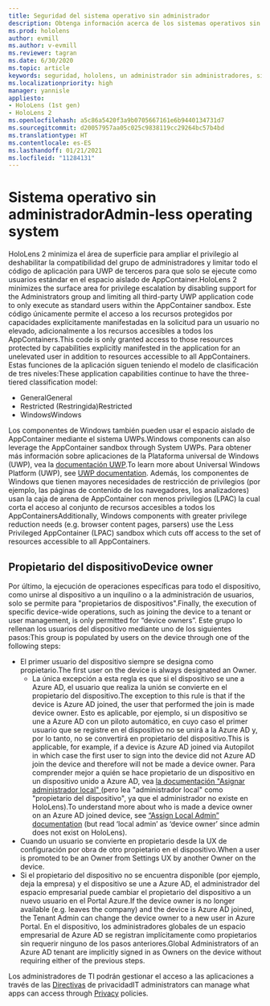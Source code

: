 ```yaml
---
title: Seguridad del sistema operativo sin administrador
description: Obtenga información acerca de los sistemas operativos sin administrador, los propietarios de los dispositivos y la seguridad con los dispositivos de realidad mixta de HoloLens.
ms.prod: hololens
author: evmill
ms.author: v-evmill
ms.reviewer: tagran
ms.date: 6/30/2020
ms.topic: article
keywords: seguridad, hololens, un administrador sin administradores, sin administradores, sistema operativo, sistema operativo sin administradores, administrador, so, so sin administradores, hololens 2, seguridad de hololens2
ms.localizationpriority: high
manager: yannisle
appliesto:
- HoloLens (1st gen)
- HoloLens 2
ms.openlocfilehash: a5c86a5420f3a9b0705667161e6b9440134731d7
ms.sourcegitcommit: d20057957aa05c025c9838119cc29264bc57b4bd
ms.translationtype: HT
ms.contentlocale: es-ES
ms.lasthandoff: 01/21/2021
ms.locfileid: "11284131"
---
```

# <span data-ttu-id="3fb90-104">Sistema operativo sin administrador</span><span class="sxs-lookup"><span data-stu-id="3fb90-104">Admin-less operating system</span></span>

<span data-ttu-id="3fb90-105">HoloLens 2 minimiza el área de superficie para ampliar el privilegio al deshabilitar la compatibilidad del grupo de administradores y limitar todo el código de aplicación para UWP de terceros para que solo se ejecute como usuarios estándar en el espacio aislado de AppContainer.</span><span class="sxs-lookup"><span data-stu-id="3fb90-105">HoloLens 2 minimizes the surface area for privilege escalation by disabling support for the Administrators group and limiting all third-party UWP application code to only execute as standard users within the AppContainer sandbox.</span></span> <span data-ttu-id="3fb90-106">Este código únicamente permite el acceso a los recursos protegidos por capacidades explícitamente manifestadas en la solicitud para un usuario no elevado, adicionalmente a los recursos accesibles a todos los AppContainers.</span><span class="sxs-lookup"><span data-stu-id="3fb90-106">This code is only granted access to those resources protected by capabilities explicitly manifested in the application for an unelevated user in addition to resources accessible to all AppContainers.</span></span>
<span data-ttu-id="3fb90-107">Estas funciones de la aplicación siguen teniendo el modelo de clasificación de tres niveles:</span><span class="sxs-lookup"><span data-stu-id="3fb90-107">These application capabilities continue to have the three-tiered classification model:</span></span>
  * <span data-ttu-id="3fb90-108">General</span><span class="sxs-lookup"><span data-stu-id="3fb90-108">General</span></span>
  * <span data-ttu-id="3fb90-109">Restricted (Restringida)</span><span class="sxs-lookup"><span data-stu-id="3fb90-109">Restricted</span></span>
  * <span data-ttu-id="3fb90-110">Windows</span><span class="sxs-lookup"><span data-stu-id="3fb90-110">Windows</span></span>

<span data-ttu-id="3fb90-111">Los componentes de Windows también pueden usar el espacio aislado de AppContainer mediante el sistema UWPs.</span><span class="sxs-lookup"><span data-stu-id="3fb90-111">Windows components can also leverage the AppContainer sandbox through System UWPs.</span></span> <span data-ttu-id="3fb90-112">Para obtener más información sobre aplicaciones de la Plataforma universal de Windows (UWP), vea la [documentación UWP](https://docs.microsoft.com/windows/uwp/).</span><span class="sxs-lookup"><span data-stu-id="3fb90-112">To learn more about Universal Windows Platform (UWP), see [UWP documentation](https://docs.microsoft.com/windows/uwp/).</span></span> <span data-ttu-id="3fb90-113">Además, los componentes de Windows que tienen mayores necesidades de restricción de privilegios (por ejemplo, las páginas de contenido de los navegadores, los analizadores) usan la caja de arena de AppContainer con menos privilegios (LPAC) la cual corta el acceso al conjunto de recursos accesibles a todos los AppContainers</span><span class="sxs-lookup"><span data-stu-id="3fb90-113">Additionally, Windows components with greater privilege reduction needs (e.g. browser content pages, parsers) use the Less Privileged AppContainer (LPAC) sandbox which cuts off access to the set of resources accessible to all AppContainers.</span></span>

## <span data-ttu-id="3fb90-114">Propietario del dispositivo</span><span class="sxs-lookup"><span data-stu-id="3fb90-114">Device owner</span></span>

<span data-ttu-id="3fb90-115">Por último, la ejecución de operaciones específicas para todo el dispositivo, como unirse al dispositivo a un inquilino o a la administración de usuarios, solo se permite para "propietarios de dispositivos".</span><span class="sxs-lookup"><span data-stu-id="3fb90-115">Finally, the execution of specific device-wide operations, such as joining the device to a tenant or user management, is only permitted for “device owners”.</span></span> <span data-ttu-id="3fb90-116">Este grupo lo rellenan los usuarios del dispositivo mediante uno de los siguientes pasos:</span><span class="sxs-lookup"><span data-stu-id="3fb90-116">This group is populated by users on the device through one of the following steps:</span></span>
  * <span data-ttu-id="3fb90-117">El primer usuario del dispositivo siempre se designa como propietario.</span><span class="sxs-lookup"><span data-stu-id="3fb90-117">The first user on the device is always designated an Owner.</span></span> 
    * <span data-ttu-id="3fb90-118">La única excepción a esta regla es que si el dispositivo se une a Azure AD, el usuario que realiza la unión se convierte en el propietario del dispositivo.</span><span class="sxs-lookup"><span data-stu-id="3fb90-118">The exception to this rule is that if the device is Azure AD joined, the user that performed the join is made device owner.</span></span> <span data-ttu-id="3fb90-119">Esto es aplicable, por ejemplo, si un dispositivo se une a Azure AD con un piloto automático, en cuyo caso el primer usuario que se registre en el dispositivo no se unirá a la Azure AD y, por lo tanto, no se convertirá en propietario del dispositivo.</span><span class="sxs-lookup"><span data-stu-id="3fb90-119">This is applicable, for example, if a device is Azure AD joined via Autopilot in which case the first user to sign into the device did not Azure AD join the device and therefore will not be made a device owner.</span></span> <span data-ttu-id="3fb90-120">Para comprender mejor a quién se hace propietario de un dispositivo en un dispositivo unido a Azure AD, vea [la documentación "Asignar administrador local" ](https://docs.microsoft.com/azure/active-directory/devices/assign-local-admin)(pero lea "administrador local" como "propietario del dispositivo", ya que el administrador no existe en HoloLens).</span><span class="sxs-lookup"><span data-stu-id="3fb90-120">To understand more about who is made a device owner on an Azure AD joined device, see [“Assign Local Admin” documentation](https://docs.microsoft.com/azure/active-directory/devices/assign-local-admin) (but read ‘local admin’ as ‘device owner’ since admin does not exist on HoloLens).</span></span>
  * <span data-ttu-id="3fb90-121">Cuando un usuario se convierte en propietario desde la UX de configuración por obra de otro propietario en el dispositivo.</span><span class="sxs-lookup"><span data-stu-id="3fb90-121">When a user is promoted to be an Owner from Settings UX by another Owner on the device.</span></span>
  * <span data-ttu-id="3fb90-122">Si el propietario del dispositivo no se encuentra disponible (por ejemplo, deja la empresa) y el dispositivo se une a Azure AD, el administrador del espacio empresarial puede cambiar el propietario del dispositivo a un nuevo usuario en el Portal Azure.</span><span class="sxs-lookup"><span data-stu-id="3fb90-122">If the device owner is no longer available (e.g. leaves the company) and the device is Azure AD joined, the Tenant Admin can change the device owner to a new user in Azure Portal.</span></span>
<span data-ttu-id="3fb90-123">En el dispositivo, los administradores globales de un espacio empresarial de Azure AD se registran implícitamente como propietarios sin requerir ninguno de los pasos anteriores.</span><span class="sxs-lookup"><span data-stu-id="3fb90-123">Global Administrators of an Azure AD tenant are implicitly signed in as Owners on the device without requiring either of the previous steps.</span></span> 

<span data-ttu-id="3fb90-124">Los administradores de TI podrán gestionar el acceso a las aplicaciones a través de las [Directivas](https://docs.microsoft.com/windows/client-management/mdm/policy-csp-privacy) de privacidad</span><span class="sxs-lookup"><span data-stu-id="3fb90-124">IT administrators can manage what apps can access through [Privacy](https://docs.microsoft.com/windows/client-management/mdm/policy-csp-privacy) policies.</span></span> 
